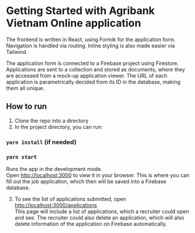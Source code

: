 # Getting Started with Agribank Vietnam Online application

The frontend is written in React, using Formik for the application form. Navigation is handled via routing. Inline styling is also made easier via Tailwind.

The application form is connected to a Firebase project using Firestore. Applications are sent to a collection and stored as documents, where they are accessed from a mock-up application viewer. The URL of each application is parametrically decided from its ID in the database, making them all unique.

## How to run

1. Clone the repo into a directory
2. In the project directory, you can run:
### `yarn install` (if needed)
### `yarn start`

Runs the app in the development mode.\
Open [http://localhost:3000](http://localhost:3000) to view it in your browser.
This is where you can fill out the job application, which then will be saved into a Firebase database.

3. To see the list of applications submitted, open [http://localhost:3000/applications](http://localhost:3000/applications) \
This page will include a list of applications, which a recruiter could open and see. The recruiter could also delete an application, which will also delete information of the application on Firebase automatically.
